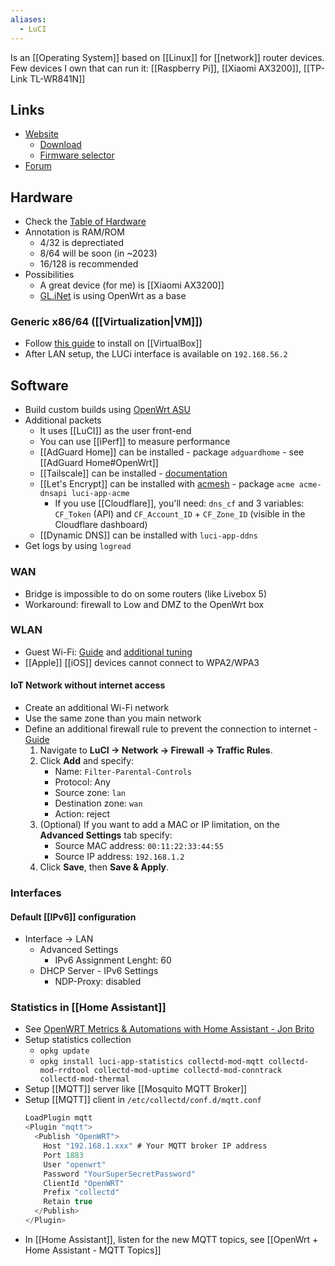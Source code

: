 ```yaml
---
aliases:
  - LuCI
---
```

Is an [[Operating System]] based on [[Linux]] for [[network]] router devices.
Few devices I own that can run it: [[Raspberry Pi]], [[Xiaomi AX3200]], [[TP-Link TL-WR841N]]
## Links
- [Website](https://openwrt.org/)
	- [Download](https://downloads.openwrt.org/)
	- [Firmware selector](https://firmware-selector.openwrt.org/)
- [Forum](https://forum.openwrt.org/)
## Hardware
- Check the [Table of Hardware](https://openwrt.org/toh/start)
- Annotation is RAM/ROM
	- 4/32 is deprectiated
	- 8/64 will be soon (in ~2023)
	- 16/128 is recommended
- Possibilities
	- A great device (for me) is [[Xiaomi AX3200]]
	- [GL.iNet](https://www.gl-inet.com/) is using OpenWrt as a base
### Generic x86/64 ([[Virtualization|VM]])
- Follow [this guide](https://openwrt.org/docs/guide-user/virtualization/virtualbox-vm) to install on [[VirtualBox]]
- After LAN setup, the LUCi interface is available on `192.168.56.2`
## Software
- Build custom builds using [OpenWrt ASU](https://github.com/openwrt/asu)
- Additional packets
	- It uses [[LuCI]] as the user front-end
	- You can use [[iPerf]] to measure performance
	- [[AdGuard Home]] can be installed - package `adguardhome` - see [[AdGuard Home#OpenWrt]]
	- [[Tailscale]] can be installed - [documentation](https://openwrt.org/docs/guide-user/services/vpn/tailscale/start)
	- [[Let's Encrypt]] can be installed with [acmesh](https://github.com/acmesh-official/acme.sh/wiki/dnsapi) - package `acme acme-dnsapi luci-app-acme`
		- If you use [[Cloudflare]], you'll need: `dns_cf` and 3 variables: `CF_Token` (API) and `CF_Account_ID` + `CF_Zone_ID` (visible in the Cloudflare dashboard)
	- [[Dynamic DNS]] can be installed with `luci-app-ddns`
- Get logs by using `logread`
### WAN
- Bridge is impossible to do on some routers (like Livebox 5)
- Workaround: firewall to Low and DMZ to the OpenWrt box
### WLAN
- Guest Wi-Fi: [Guide](https://openwrt.org/docs/guide-user/network/wifi/guestwifi/guest-wlan) and [additional tuning](https://openwrt.org/docs/guide-user/network/wifi/guestwifi/extras)
- [[Apple]] [[iOS]] devices cannot connect to WPA2/WPA3
#### IoT Network without internet access
- Create an additional Wi-Fi network
- Use the same zone than you main network
- Define an additional firewall rule to prevent the connection to internet - [Guide](https://openwrt.org/docs/guide-user/firewall/fw3_configurations/fw3_parent_controls#web_interface_instructions)
	1.  Navigate to **LuCI → Network → Firewall → Traffic Rules**.
	2.  Click **Add** and specify:
	    -   Name: `Filter-Parental-Controls`
	    -   Protocol: Any
	    -   Source zone: `lan`
	    -   Destination zone: `wan`
	    -   Action: reject
	3.  (Optional) If you want to add a MAC or IP limitation, on the **Advanced Settings** tab specify:
	    -   Source MAC address: `00:11:22:33:44:55`
	    -   Source IP address: `192.168.1.2`
	4.  Click **Save**, then **Save & Apply**.
### Interfaces
#### Default [[IPv6]] configuration
- Interface → LAN
	- Advanced Settings
		- IPv6 Assignment Lenght: 60
	- DHCP Server - IPv6 Settings
		- NDP-Proxy: disabled
### Statistics in [[Home Assistant]]
- See [OpenWRT Metrics & Automations with Home Assistant - Jon Brito](https://jonbrito.dev/articles/openwrt-mqtt-ha)
- Setup statistics collection
	- `opkg update`
	- `opkg install luci-app-statistics collectd-mod-mqtt collectd-mod-rrdtool collectd-mod-uptime collectd-mod-conntrack collectd-mod-thermal`
- Setup [[MQTT]] server like [[Mosquito MQTT Broker]]
- Setup [[MQTT]] client in `/etc/collectd/conf.d/mqtt.conf`
	```c
	LoadPlugin mqtt
	<Plugin "mqtt">
	  <Publish "OpenWRT">
	    Host "192.168.1.xxx" # Your MQTT broker IP address
	    Port 1883
	    User "openwrt"
	    Password "YourSuperSecretPassword"
	    ClientId "OpenWRT"
	    Prefix "collectd"
	    Retain true
	  </Publish>
	</Plugin>
	```
- In [[Home Assistant]], listen for the new MQTT topics, see [[OpenWrt + Home Assistant - MQTT Topics]]